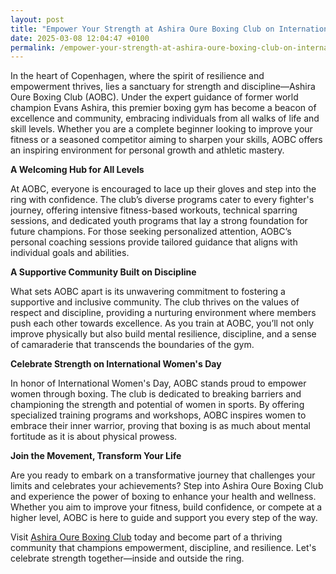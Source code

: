 ```yaml
---
layout: post
title: "Empower Your Strength at Ashira Oure Boxing Club on International Women's Day"
date: 2025-03-08 12:04:47 +0100
permalink: /empower-your-strength-at-ashira-oure-boxing-club-on-international-womens-day/
---
```



In the heart of Copenhagen, where the spirit of resilience and empowerment thrives, lies a sanctuary for strength and discipline—Ashira Oure Boxing Club (AOBC). Under the expert guidance of former world champion Evans Ashira, this premier boxing gym has become a beacon of excellence and community, embracing individuals from all walks of life and skill levels. Whether you are a complete beginner looking to improve your fitness or a seasoned competitor aiming to sharpen your skills, AOBC offers an inspiring environment for personal growth and athletic mastery.

**A Welcoming Hub for All Levels**

At AOBC, everyone is encouraged to lace up their gloves and step into the ring with confidence. The club’s diverse programs cater to every fighter's journey, offering intensive fitness-based workouts, technical sparring sessions, and dedicated youth programs that lay a strong foundation for future champions. For those seeking personalized attention, AOBC’s personal coaching sessions provide tailored guidance that aligns with individual goals and abilities.

**A Supportive Community Built on Discipline**

What sets AOBC apart is its unwavering commitment to fostering a supportive and inclusive community. The club thrives on the values of respect and discipline, providing a nurturing environment where members push each other towards excellence. As you train at AOBC, you’ll not only improve physically but also build mental resilience, discipline, and a sense of camaraderie that transcends the boundaries of the gym.

**Celebrate Strength on International Women's Day**

In honor of International Women's Day, AOBC stands proud to empower women through boxing. The club is dedicated to breaking barriers and championing the strength and potential of women in sports. By offering specialized training programs and workshops, AOBC inspires women to embrace their inner warrior, proving that boxing is as much about mental fortitude as it is about physical prowess.

**Join the Movement, Transform Your Life**

Are you ready to embark on a transformative journey that challenges your limits and celebrates your achievements? Step into Ashira Oure Boxing Club and experience the power of boxing to enhance your health and wellness. Whether you aim to improve your fitness, build confidence, or compete at a higher level, AOBC is here to guide and support you every step of the way.

Visit [Ashira Oure Boxing Club](https://www.ashiraoure.com/) today and become part of a thriving community that champions empowerment, discipline, and resilience. Let's celebrate strength together—inside and outside the ring.